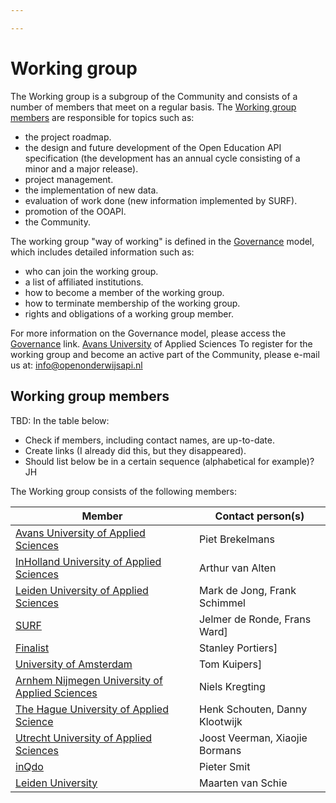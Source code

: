 ```yaml
---

---
```

# Working group

The Working group is a subgroup of the Community and consists of a number of members that meet on a regular basis. The [Working group members](community/workinggroup/) are responsible for topics such as:

* the project roadmap.
* the design and future development of the Open Education API specification (the development has an annual cycle consisting of a minor and a major release).
* project management.
* the implementation of new data.
* evaluation of work done (new information implemented by SURF).
* promotion of the OOAPI.
* the Community.

The working group "way of working" is defined in the [Governance](governance/) model, which includes detailed information such as:

* who can join the working group.
* a list of affiliated institutions.
* how to become a member of the working group.
* how to terminate membership of the working group.
* rights and obligations of a working group member.

For more information on the Governance model, please access the [Governance](governance/) link.
[Avans University](https://www.avans.nl/international) of Applied Sciences
To register for the working group and become an active part of the Community, please e-mail us at: info@openonderwijsapi.nl

## Working group members

TBD:
In the table below:

* Check if members, including contact names, are up-to-date.
* Create links (I already did this, but they disappeared).
* Should list below be in a certain sequence (alphabetical for example)? JH

The Working group consists of the following members:

| Member | Contact person(s) |
| --- | --- |
| [Avans University of Applied Sciences](https://www.avans.nl) | Piet Brekelmans |
| [InHolland University of Applied Sciences](https://www.inholland.nl) | Arthur van Alten |
| [Leiden University of Applied Sciences](https://www.hsleiden.nl/) | Mark de Jong, Frank Schimmel |
| [SURF](https://www.surf.nl) | Jelmer de Ronde, Frans Ward] |
| [Finalist](https://www.finalist.nl) | Stanley Portiers] |
| [University of Amsterdam](https://www.uva.nl) | Tom Kuipers] |
| [Arnhem Nijmegen University of Applied Sciences](https://www.han.nl) | Niels Kregting |
| [The Hague University of Applied Science](https://www.dehaagsehogeschool.nl) | Henk Schouten, Danny Klootwijk |
| [Utrecht University of Applied Sciences](https://www.hu.nl) | Joost Veerman, Xiaojie Bormans |
| [inQdo](https://www.inqdo.com) | Pieter Smit |
| [Leiden University](https://www.universiteitleiden.nl) | Maarten van Schie |